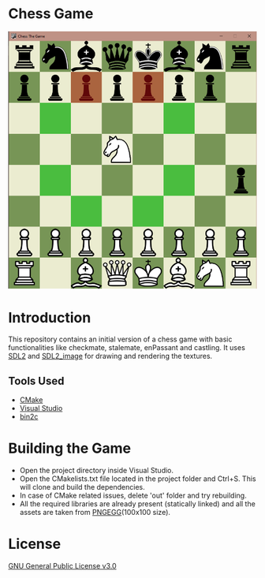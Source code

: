# Chess Game

![Chess Game](Resource_Files/chess.png)

# Introduction

This repository contains an initial version of a chess game with basic functionalities like checkmate, stalemate, enPassant and castling. It uses [SDL2](https://github.com/libsdl-org/SDL) and [SDL2_image](https://github.com/libsdl-org/SDL_image) for drawing and rendering the textures.

## Tools Used
- [CMake](https://cmake.org/)
- [Visual Studio](https://visualstudio.microsoft.com/)
- [bin2c](https://sourceforge.net/projects/bin2c/)

# Building the Game
- Open the project directory inside Visual Studio.
- Open the CMakelists.txt file located in the project folder and Ctrl+S. This will clone and build the dependencies.
- In case of CMake related issues, delete 'out' folder and try rebuilding.
- All the required libraries are already present (statically linked) and all the assets are taken from [PNGEGG](https://www.pngegg.com)(100x100 size).

# License
[GNU General Public License v3.0](https://www.gnu.org/licenses/gpl-3.0.en.html)
